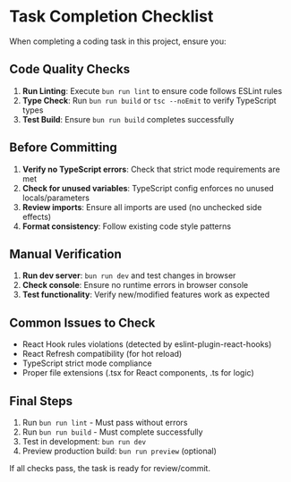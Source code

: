 # Task Completion Checklist

When completing a coding task in this project, ensure you:

## Code Quality Checks
1. **Run Linting**: Execute `bun run lint` to ensure code follows ESLint rules
2. **Type Check**: Run `bun run build` or `tsc --noEmit` to verify TypeScript types
3. **Test Build**: Ensure `bun run build` completes successfully

## Before Committing
1. **Verify no TypeScript errors**: Check that strict mode requirements are met
2. **Check for unused variables**: TypeScript config enforces no unused locals/parameters
3. **Review imports**: Ensure all imports are used (no unchecked side effects)
4. **Format consistency**: Follow existing code style patterns

## Manual Verification
1. **Run dev server**: `bun run dev` and test changes in browser
2. **Check console**: Ensure no runtime errors in browser console
3. **Test functionality**: Verify new/modified features work as expected

## Common Issues to Check
- React Hook rules violations (detected by eslint-plugin-react-hooks)
- React Refresh compatibility (for hot reload)
- TypeScript strict mode compliance
- Proper file extensions (.tsx for React components, .ts for logic)

## Final Steps
1. Run `bun run lint` - Must pass without errors
2. Run `bun run build` - Must complete successfully
3. Test in development: `bun run dev`
4. Preview production build: `bun run preview` (optional)

If all checks pass, the task is ready for review/commit.